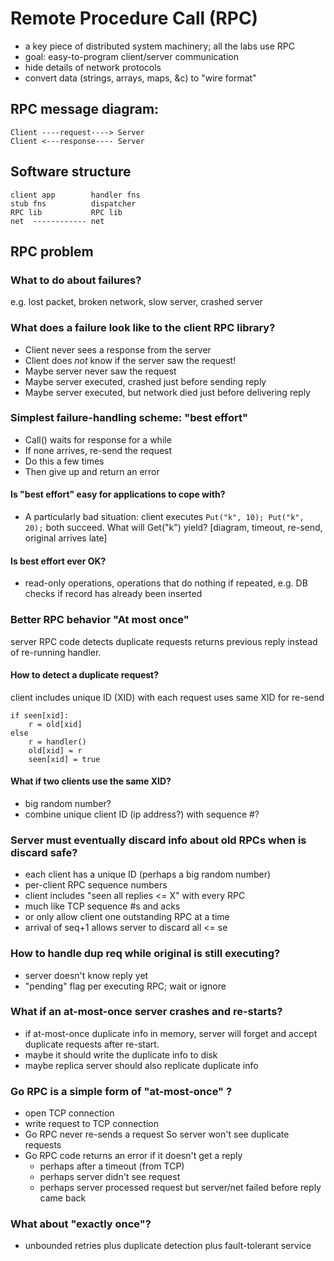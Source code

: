# Remote Procedure Call (RPC)

* a key piece of distributed system machinery; all the labs use RPC
* goal: easy-to-program client/server communication
* hide details of network protocols
* convert data (strings, arrays, maps, &c) to "wire format"

## RPC message diagram:

```
Client ----request----> Server
Client <---response---- Server
```

## Software structure

```
client app        handler fns
stub fns          dispatcher
RPC lib           RPC lib
net  ------------ net
```

## RPC problem

### What to do about failures?

e.g. lost packet, broken network, slow server, crashed server

### What does a failure look like to the client RPC library?

* Client never sees a response from the server
* Client does *not* know if the server saw the request!
* Maybe server never saw the request
* Maybe server executed, crashed just before sending reply
* Maybe server executed, but network died just before delivering reply

### Simplest failure-handling scheme: "best effort"
  
* Call() waits for response for a while
* If none arrives, re-send the request
* Do this a few times
* Then give up and return an error

#### Is "best effort" easy for applications to cope with?

* A particularly bad situation: client executes `Put("k", 10); Put("k", 20);` both succeed. What will Get("k") yield? [diagram, timeout, re-send, original arrives late]

#### Is best effort ever OK?

* read-only operations, operations that do nothing if repeated, e.g. DB checks if record has already been inserted

### Better RPC behavior "At most once" 

server RPC code detects duplicate requests returns previous reply instead of re-running handler.

#### How to detect a duplicate request?

client includes unique ID (XID) with each request uses same XID for re-send

```
if seen[xid]:
    r = old[xid]
else
    r = handler()
    old[xid] = r
    seen[xid] = true
```

#### What if two clients use the same XID?

* big random number?
* combine unique client ID (ip address?) with sequence #?

### Server must eventually discard info about old RPCs when is discard safe?

* each client has a unique ID (perhaps a big random number)
* per-client RPC sequence numbers
* client includes "seen all replies <= X" with every RPC
* much like TCP sequence #s and acks
* or only allow client one outstanding RPC at a time
* arrival of seq+1 allows server to discard all <= se

### How to handle dup req while original is still executing?

* server doesn't know reply yet
* "pending" flag per executing RPC; wait or ignore

### What if an at-most-once server crashes and re-starts?

* if at-most-once duplicate info in memory, server will forget and accept duplicate requests after re-start.
* maybe it should write the duplicate info to disk
* maybe replica server should also replicate duplicate info

### Go RPC is a simple form of "at-most-once" ?

* open TCP connection
* write request to TCP connection
* Go RPC never re-sends a request So server won't see duplicate requests
* Go RPC code returns an error if it doesn't get a reply
    * perhaps after a timeout (from TCP)
    * perhaps server didn't see request
    * perhaps server processed request but server/net failed before reply came back

### What about "exactly once"?

* unbounded retries plus duplicate detection plus fault-tolerant service
